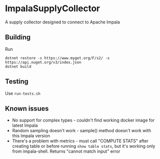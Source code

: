 # ImpalaSupplyCollector
A supply collector designed to connect to Apache Impala

## Building

Run
```
dotnet restore -s https://www.myget.org/F/s2/ -s https://api.nuget.org/v3/index.json
dotnet build
```

## Testing
Use `run-tests.sh`

## Known issues
* No support for complex types - couldn't find working docker image for latest Impala
* Random sampling doesn't work - sample() method doesn't work with this Impala version
* There's a problem with metrics - must call "COMPUTE STATS" after creating table or before running `show table stats`, but it's working only from impala-shell.
Returns "cannot match input" error



